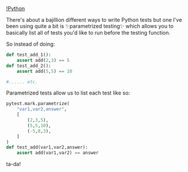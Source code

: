 [!Python](!Python.md)

There's about a bajillion different ways to write Python tests but one I've been using quite a bit is ✨parametrized testing✨ which allows you to basically list all of tests you'd like to run before the testing function. 

So instead of doing:
```python
def test_add_1():
	assert add(2,3) == 5
def test_add_2():
	assert add(5,5) == 10

#...... etc.
```

Parametrized tests allow us to list each test like so:

```python
pytest.mark.parametrize(
	"var1,var2,answer",
	[
		(2,3,5),
		(5,5,10),
		(-5,8,3),
	]
)
def test_add(var1,var2,answer):
	assert add(var1,var2) == answer

```

ta-da!